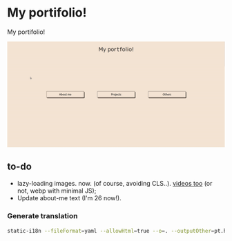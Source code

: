 # My portifolio!
My portifolio!

<p align="center">
 <img src="./media/demo.gif"
   alt="Gif showing how the site looks."/>
</p>

## to-do
- lazy-loading images. now. (of course, avoiding CLS..). <a href="https://web.dev/articles/lazy-loading-video?hl=pt-br">videos too</a> (or not, webp with minimal JS);
- Update about-me text (I'm 26 now!).


### Generate translation
```bash
static-i18n --fileFormat=yaml --allowHtml=true --o=. --outputOther=pt.html  --outputDefault=pt2.html  --localesPath=locales -l en -i pt src
```

